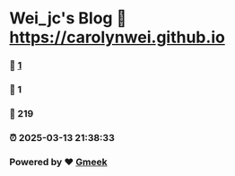 # Wei_jc's Blog :link: https://carolynwei.github.io 
### :page_facing_up: [1](https://carolynwei.github.io/tag.html) 
### :speech_balloon: 1 
### :hibiscus: 219 
### :alarm_clock: 2025-03-13 21:38:33 
### Powered by :heart: [Gmeek](https://github.com/Meekdai/Gmeek)
